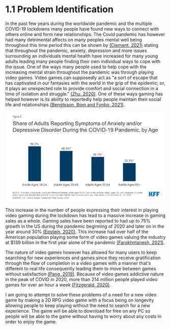 # 1.1 Problem Identification

In the past few years during the worldwide pandemic and the multiple COVID-19 lockdowns many people have found new ways to connect with others online and form new relationships. The Covid pandemic has however had many detrimental affects on many peoples mental well being throughout this time period  this can be shown by [(Clement, 2021)](../evaluation/reference-list.md) stating that throughout the pandemic, anxiety, depression and more issues surrounding an individuals mental health have increased for many young adults leading many people finding their own individual ways to cope with the issue. One of the ways many people used to help cope with the increasing mental strain throughout the pandemic was through playing video games. Video games can supposedly act as "a sort of escape that has captivated in our fantasies with the world in the grip of the epidemic; or, it plays an unexpected role to provide comfort and social connection in a time of isolation and struggle." [(Zhu, 2020)](../evaluation/reference-list.md). One of these ways gaming has helped however is its ability to reportedly help people maintain their social life and relationships [(Bengtsson, Bom and Fynbo, 2021)](../evaluation/reference-list.md).

![](../.gitbook/assets/image.png)

This increase in the number of people expressing their interest in playing video gaming during the lockdown has lead to a massive increase in gaming sales as a whole. Gaming sales have been reported to had up to 75% growth in the US during the pandemic beginning of 2020 and later on in the year around 30% [(Epstein, 2020)](../evaluation/reference-list.md). This increase had over half of the American population playing some form of video games valuing the industry at $139 billion in the first year alone of the pandemic [(Farokhmanesh, 2021)](../evaluation/reference-list.md).&#x20;

The nature of video games however has allowed for many users to keep searching for new experiences and games since they receive gratification through the flow of completion in a video games with a manner that's different to real life consequently leading them to move between games without satisfaction [(Pang, 2019)](../evaluation/reference-list.md). Because of video games addictive nature in the peak of COVID in 2020, more than 214 million people played video games for over an hour a week [(Fitzgerald, 2020)](../evaluation/reference-list.md).

I am going to attempt to solve these problems of a need for a new video game by making a 2D RPG video game with a focus being on longevity allowing people to keep playing without the need to search for a new experience. The game will be able to download for free on any PC so people will be able to the game without having to worry about any costs in order to enjoy the game.&#x20;
